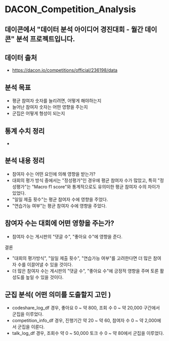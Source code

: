 # DACON_Competition_Analysis
## 데이콘에서 "데이터 분석 아이디어 경진대회 - 월간 데이콘" 분석 프로젝트입니다.
## 데이터 출처
- https://dacon.io/competitions/official/236198/data

## 분석 목표  
- 평균 참여자 숫자를 늘리려면, 어떻게 해야하는지  
- 늘어난 참여자 숫자는 어떤 영향을 주는지  
- 군집은 어떻게 형성이 되는지  

## 통계 수치 정리
- 

## 분석 내용 정리
- 참여자 수는 어떤 요인에 의해 영향을 받는가?  
- 대회의 평가 방식 중에서는 "정성평가"인 경우에 평균 참여자 수가 많았고, 특히 "정성평가"는 "Macro f1 score"와 통계적으로도 유의미한 평균 참여자 수의 차이가 있었다.  
- "일일 제출 횟수"는 평균 참여자 수에 영향을 주었다.  
- "연습가능 여부"는 평균 참여자 수에 영향을 주었다.  

## 참여자 수는 대회에 어떤 영향을 주는가?  
- 참여자 수는 게시판의 "댓글 수", "좋아요 수"에 영향을 준다.  

결론  
- "대회의 평가방식", "일일 제출 횟수", "연습가능 여부"를 고려한다면 더 많은 참여자 수를 이끌어낼 수 있을 것이다.  
- 더 많은 참여자 수는 게시판의 "댓글 수", "좋아요 수"에 긍정적 영향을 주며 토론 활성도를 높일 수 있을 것이다.  

## 군집 분석( 어떤 의미를 도출할지 고민 )
- codeshare_log_df 경우, 좋아요 0 ~ 약 800, 조회 수 0 ~ 약 20,000 구간에서 군집을 이루었다.  
- competition_info_df 경우, 진행기간 약 20 ~ 약 60, 참여자 수 0 ~ 약 2,000에서 군집을 이룬다.  
- talk_log_df 경우, 조회수 약 0 ~ 50,000 토크 수 0 ~ 약 80에서 군집을 이루었다.  